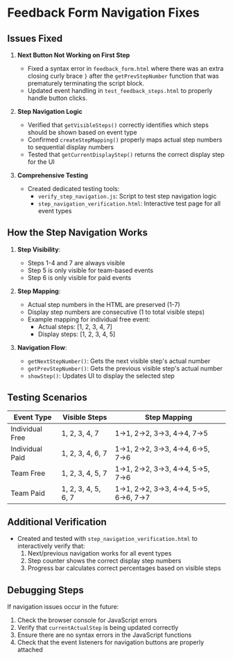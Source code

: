 # Feedback Form Navigation Fixes

## Issues Fixed

1. **Next Button Not Working on First Step**
   - Fixed a syntax error in `feedback_form.html` where there was an extra closing curly brace `}` after the `getPrevStepNumber` function that was prematurely terminating the script block.
   - Updated event handling in `test_feedback_steps.html` to properly handle button clicks.

2. **Step Navigation Logic**
   - Verified that `getVisibleSteps()` correctly identifies which steps should be shown based on event type
   - Confirmed `createStepMapping()` properly maps actual step numbers to sequential display numbers
   - Tested that `getCurrentDisplayStep()` returns the correct display step for the UI

3. **Comprehensive Testing**
   - Created dedicated testing tools:
     - `verify_step_navigation.js`: Script to test step navigation logic
     - `step_navigation_verification.html`: Interactive test page for all event types

## How the Step Navigation Works

1. **Step Visibility**:
   - Steps 1-4 and 7 are always visible
   - Step 5 is only visible for team-based events
   - Step 6 is only visible for paid events

2. **Step Mapping**:
   - Actual step numbers in the HTML are preserved (1-7)
   - Display step numbers are consecutive (1 to total visible steps)
   - Example mapping for individual free event:
     - Actual steps: [1, 2, 3, 4, 7]
     - Display steps: [1, 2, 3, 4, 5]

3. **Navigation Flow**:
   - `getNextStepNumber()`: Gets the next visible step's actual number
   - `getPrevStepNumber()`: Gets the previous visible step's actual number
   - `showStep()`: Updates UI to display the selected step

## Testing Scenarios

| Event Type | Visible Steps | Step Mapping |
|------------|--------------|--------------|
| Individual Free | 1, 2, 3, 4, 7 | 1→1, 2→2, 3→3, 4→4, 7→5 |
| Individual Paid | 1, 2, 3, 4, 6, 7 | 1→1, 2→2, 3→3, 4→4, 6→5, 7→6 |
| Team Free | 1, 2, 3, 4, 5, 7 | 1→1, 2→2, 3→3, 4→4, 5→5, 7→6 |
| Team Paid | 1, 2, 3, 4, 5, 6, 7 | 1→1, 2→2, 3→3, 4→4, 5→5, 6→6, 7→7 |

## Additional Verification

- Created and tested with `step_navigation_verification.html` to interactively verify that:
  1. Next/previous navigation works for all event types
  2. Step counter shows the correct display step numbers
  3. Progress bar calculates correct percentages based on visible steps

## Debugging Steps

If navigation issues occur in the future:
1. Check the browser console for JavaScript errors
2. Verify that `currentActualStep` is being updated correctly
3. Ensure there are no syntax errors in the JavaScript functions
4. Check that the event listeners for navigation buttons are properly attached
